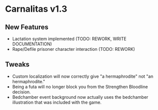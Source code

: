 # Carnalitas v1.3

## New Features

* Lactation system implemented (TODO: REWORK, WRITE DOCUMENTATION)
* Rape/Defile prisoner character interaction (TODO: REWORK)

## Tweaks

* Custom localization will now correctly give "a hermaphrodite" not "an hermaphrodite."
* Being a futa will no longer block you from the Strengthen Bloodline decision.
* Bedchamber event background now actually uses the bedchamber illustration that was included with the game.